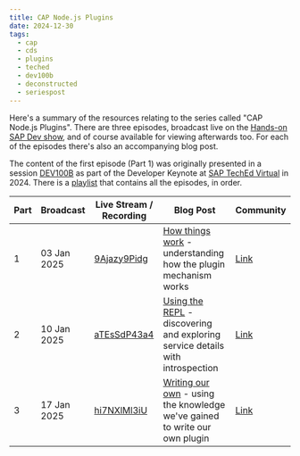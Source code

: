 ```yaml
---
title: CAP Node.js Plugins
date: 2024-12-30
tags:
  - cap
  - cds
  - plugins
  - teched
  - dev100b
  - deconstructed
  - seriespost
---
```

Here's a summary of the resources relating to the series called "CAP Node.js Plugins". There are three episodes, broadcast live on the [Hands-on SAP Dev show][31], and of course available for viewing afterwards too. For each of the episodes there's also an accompanying blog post.

The content of the first episode (Part 1) was originally presented in a session [DEV100B][33] as part of the Developer Keynote at [SAP TechEd Virtual][34] in 2024. There is a [playlist][32] that contains all the episodes, in order.

Part|Broadcast|Live Stream / Recording|Blog Post|Community
-|-|-|-|-
1|03 Jan 2025|[9Ajazy9Pidg][1]|[How things work][11] - understanding how the plugin mechanism works|[Link][21]
2|10 Jan 2025|[aTEsSdP43a4][2]|[Using the REPL][12] - discovering and exploring service details with introspection|[Link][22]
3|17 Jan 2025|[hi7NXlMl3iU][3]|[Writing our own][13] - using the knowledge we've gained to write our own plugin|[Link][23]

[1]: https://www.youtube.com/watch?v=9Ajazy9Pidg
[2]: https://www.youtube.com/watch?v=aTEsSdP43a4
[3]: https://www.youtube.com/watch?v=hi7NXlMl3iU

[11]: /blog/posts/2024/10/05/cap-node.js-plugins-part-1-how-things-work/
[12]: /blog/posts/2025/01/10/cap-node.js-plugins-part-2-using-the-repl/
[13]: /blog/posts/2025/01/17/cap-node.js-plugins-part-3-writing-our-own/

[21]: https://community.sap.com/t5/sap-community/cap-node-js-plugins-1-of-3-how-things-work/ev-p/13922285
[22]: https://community.sap.com/t5/sap-community/cap-node-js-plugins-2-of-3-using-the-repl/ev-p/13973724
[23]: https://community.sap.com/t5/sap-community/cap-node-js-plugins-3-of-3-writing-our-own/ec-p/13973728

[31]: https://community.sap.com/t5/technology-blogs-by-sap/hands-on-sap-dev-with-qmacro-onwards-and-upwards/ba-p/13396497
[32]: https://www.youtube.com/playlist?list=PL6RpkC85SLQDwzbi9eVuMStRlpVMBqidQ
[33]: https://www.sap.com/events/teched/virtual/flow/sap/te24/catalog/page/catalog/session/1723584532995001g7Xm
[34]: https://www.sap.com/events/teched/virtual/flow/sap/te24/catalog/page/catalog
